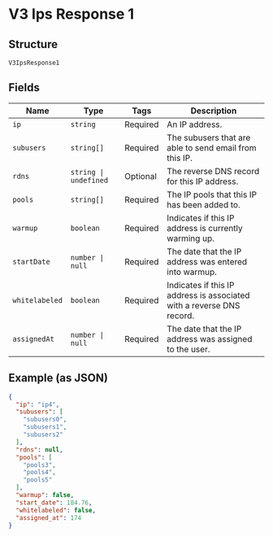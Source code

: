 
# V3 Ips Response 1

## Structure

`V3IpsResponse1`

## Fields

| Name | Type | Tags | Description |
|  --- | --- | --- | --- |
| `ip` | `string` | Required | An IP address. |
| `subusers` | `string[]` | Required | The subusers that are able to send email from this IP. |
| `rdns` | `string \| undefined` | Optional | The reverse DNS record for this IP address. |
| `pools` | `string[]` | Required | The IP pools that this IP has been added to. |
| `warmup` | `boolean` | Required | Indicates if this IP address is currently warming up. |
| `startDate` | `number \| null` | Required | The date that the IP address was entered into warmup. |
| `whitelabeled` | `boolean` | Required | Indicates if this IP address is associated with a reverse DNS record. |
| `assignedAt` | `number \| null` | Required | The date that the IP address was assigned to the user. |

## Example (as JSON)

```json
{
  "ip": "ip4",
  "subusers": [
    "subusers0",
    "subusers1",
    "subusers2"
  ],
  "rdns": null,
  "pools": [
    "pools3",
    "pools4",
    "pools5"
  ],
  "warmup": false,
  "start_date": 184.76,
  "whitelabeled": false,
  "assigned_at": 174
}
```

